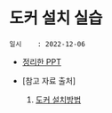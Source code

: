 # 도커 설치 실습
    일시    : 2022-12-06
    
   
    
* [정리한 PPT]( https://github.com/seuhong98/Study/blob/main/%EB%8F%84%EC%BB%A4%20%EA%B3%B5%EB%B6%80/2022-12-06%20%EB%8F%84%EC%BB%A4%20%EC%84%A4%EC%B9%98/%EB%8F%84%EC%BB%A4%20%EC%84%A4%EC%B9%98%20%EC%8B%A4%EC%8A%B5.pptx )  

* [참고 자료 출처]
    1. [도커 설치방법]( https://docs.docker.com/engine/install/ubuntu/ )  
   	
        
        
    

